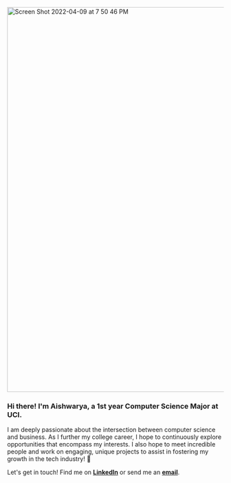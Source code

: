 <img width="895" alt="Screen Shot 2022-04-09 at 7 50 46 PM" src="https://user-images.githubusercontent.com/66351580/162599138-7b05686b-37ea-424d-8c7b-b01f26f41bd2.png">

### Hi there! I'm Aishwarya, a 1st year Computer Science Major at UCI.

I am deeply passionate about the intersection between computer science and business. As I further my college career, I hope to continuously explore opportunities that encompass my interests. I also hope to meet incredible people and work on engaging, unique projects to assist in fostering my growth in the tech industry! 🚀

Let's get in touch! Find me on [**LinkedIn**](https://www.linkedin.com/in/aishwarya-thadiparthi-b196731b2/) or send me an [**email**](mailto:taishwarya@outlook.com).
<!--
**aishwarya-t/aishwarya-t** is a ✨ _special_ ✨ repository because its `README.md` (this file) appears on your GitHub profile.

Here are some ideas to get you started:

- 🔭 I’m currently working on ...
- 🌱 I’m currently learning ...
- 👯 I’m looking to collaborate on ...
- 🤔 I’m looking for help with ...
- 💬 Ask me about ...
- 📫 How to reach me: ...
- 😄 Pronouns: ...
- ⚡ Fun fact: ...
-->
